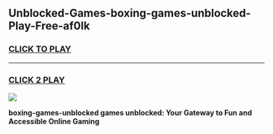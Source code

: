 
## Unblocked-Games-boxing-games-unblocked-Play-Free-af0lk
<h3>
<a href="https://premium76.site?title=boxing-games-unblocked&ref=20A">CLICK TO PLAY</a></h3>
<hr>

<h3>
<a href="https://premium76.site?title=boxing-games-unblocked&ref=20A">CLICK 2 PLAY</a>
  
</h3>

<a href="https://premium76.site?title=boxing-games-unblocked&ref=20A"><img src="https://clearcache.store/games.png"></a>


**boxing-games-unblocked games unblocked: Your Gateway to Fun and Accessible Online Gaming**
